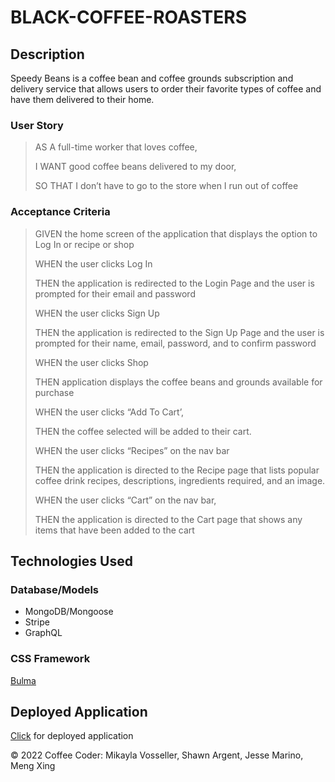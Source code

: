 # BLACK-COFFEE-ROASTERS

## Description

Speedy Beans is a coffee bean and coffee grounds subscription and delivery service that allows users to order their favorite types of coffee and have them delivered to their home.

### User Story

> AS A full-time worker that loves coffee,
>
> I WANT good coffee beans delivered to my door,
>
> SO THAT I don’t have to go to the store when I run out of coffee

### Acceptance Criteria

> GIVEN the home screen of the application that displays the option to Log In or recipe or shop
>
> WHEN the user clicks Log In
>
> THEN the application is redirected to the Login Page and the user is prompted for their email and password
>
> WHEN the user clicks Sign Up
>
> THEN the application is redirected to the Sign Up Page and the user is prompted for their name, email, password, and to confirm password
>
> WHEN the user clicks Shop
>
> THEN application displays the coffee beans and grounds available for purchase
>
> WHEN the user clicks “Add To Cart’,
>
> THEN the coffee selected will be added to their cart.
>
> WHEN the user clicks “Recipes” on the nav bar
>
> THEN the application is directed to the Recipe page that lists popular coffee drink recipes, descriptions, ingredients required, and an image.
>
> WHEN the user clicks “Cart” on the nav bar,
>
> THEN the application is directed to the Cart page that shows any items that have been added to the cart

## Technologies Used

### Database/Models

- MongoDB/Mongoose
- Stripe
- GraphQL

### CSS Framework

[Bulma](https://bulma.io/)

## Deployed Application

[Click](https://vast-woodland-79628.herokuapp.com/) for deployed application

© 2022 Coffee Coder: Mikayla Vosseller, Shawn Argent, Jesse Marino, Meng Xing
